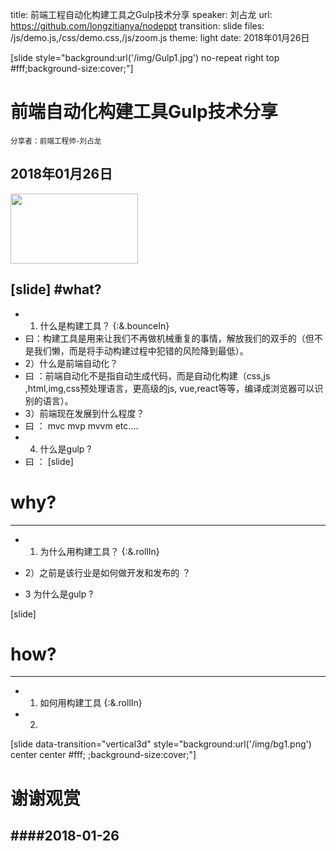 title: 前端工程自动化构建工具之Gulp技术分享
speaker: 刘占龙
url: https://github.com/longzitianya/nodeppt
transition: slide
files: /js/demo.js,/css/demo.css,/js/zoom.js
theme:  light
date: 2018年01月26日

[slide style="background:url('/img/Gulp1.jpg') no-repeat right top #fff;background-size:cover;"]
# 前端自动化构建工具Gulp技术分享
<small>分享者：前端工程师-刘占龙  </small>
## <div class="columns8">2018年01月26日 </div>
<strong style="vertical-align:middle;display:inline-block"><img src="/img/image009.png" style="width:204px;height:112px; background-size:cover; background-color: transparent;position:relative;"/></strong>

[slide]
#what?
----
* 1) 什么是构建工具？  {:&.bounceIn}
* 曰：构建工具是用来让我们不再做机械重复的事情，解放我们的双手的（但不是我们懒，而是将手动构建过程中犯错的风险降到最低）。
* 2）什么是前端自动化？
* 曰 ：前端自动化不是指自动生成代码，而是自动化构建（css,js ,html,img,css预处理语言，更高级的js, vue,react等等，编译成浏览器可以识别的语言）。
* 3）前端现在发展到什么程度？
* 曰 ： mvc  mvp    mvvm etc....
* 4) 什么是gulp ?  
*  曰 ：
[slide]
#  why?
----
* 1) 为什么用构建工具？ {:&.rollIn}

* 2）之前是该行业是如何做开发和发布的 ？

* 3  为什么是gulp ?  

[slide]
#  how?
----
*  1) 如何用构建工具   {:&.rollIn}
*  2)

[slide data-transition="vertical3d" style="background:url('/img/bg1.png') center center #fff; ;background-size:cover;"]
# 谢谢观赏
####2018-01-26
----
